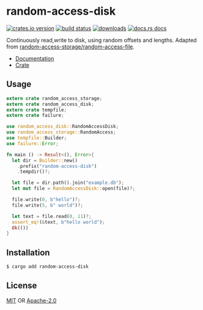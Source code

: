 # random-access-disk
[![crates.io version][1]][2] [![build status][3]][4]
[![downloads][5]][6] [![docs.rs docs][7]][8]

Continuously read,write to disk, using random offsets and lengths. Adapted from
[random-access-storage/random-access-file](https://github.com/random-access-storage/random-access-file/).

- [Documentation][8]
- [Crate][2]

## Usage
```rust
extern crate random_access_storage;
extern crate random_access_disk;
extern crate tempfile;
extern crate failure;

use random_access_disk::RandomAccessDisk;
use random_access_storage::RandomAccess;
use tempfile::Builder;
use failure::Error;

fn main () -> Result<(), Error>{
  let dir = Builder::new()
    .prefix("random-access-disk")
    .tempdir()?;

  let file = dir.path().join("example.db");
  let mut file = RandomAccessDisk::open(file)?;

  file.write(0, b"hello")?;
  file.write(5, b" world")?;

  let text = file.read(0, 11)?;
  assert_eq!(&text, b"hello world");
  Ok(())
}
```

## Installation
```sh
$ cargo add random-access-disk
```

## License
[MIT](./LICENSE-MIT) OR [Apache-2.0](./LICENSE-APACHE)

[1]: https://img.shields.io/crates/v/random-access-disk.svg?style=flat-square
[2]: https://crates.io/crates/random-access-disk
[3]: https://img.shields.io/travis/datrs/random-access-disk.svg?style=flat-square
[4]: https://travis-ci.org/datrs/random-access-disk
[5]: https://img.shields.io/crates/d/random-access-disk.svg?style=flat-square
[6]: https://crates.io/crates/random-access-disk
[7]: https://docs.rs/random-access-disk/badge.svg
[8]: https://docs.rs/random-access-disk
